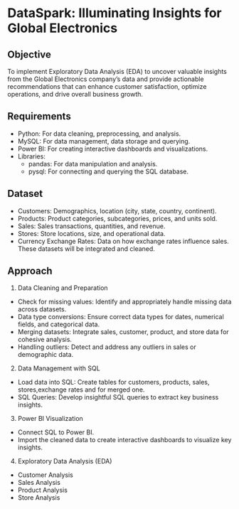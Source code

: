 # DataSpark: Illuminating Insights for Global Electronics

## Objective
To implement Exploratory Data Analysis (EDA) to uncover valuable insights from the Global Electronics company’s data and provide actionable recommendations that can enhance customer satisfaction, optimize operations, and drive overall business growth.

## Requirements
- Python: For data cleaning, preprocessing, and analysis.
- MySQL: For data management, data storage and querying.
- Power BI: For creating interactive dashboards and visualizations.
- Libraries:
  - pandas: For data manipulation and analysis.
  - pysql: For connecting and querying the SQL database.
 
## Dataset
- Customers: Demographics, location (city, state, country, continent).
- Products: Product categories, subcategories, prices, and units sold.
- Sales: Sales transactions, quantities, and revenue.
- Stores: Store locations, size, and operational data.
- Currency Exchange Rates: Data on how exchange rates influence sales.
These datasets will be integrated and cleaned.

## Approach
1. Data Cleaning and Preparation
  - Check for missing values: Identify and appropriately handle missing data across datasets.
  - Data type conversions: Ensure correct data types for dates, numerical fields, and categorical data.
  - Merging datasets: Integrate sales, customer, product, and store data for cohesive analysis.
  - Handling outliers: Detect and address any outliers in sales or demographic data.

2. Data Management with SQL
  - Load data into SQL: Create tables for customers, products, sales, stores,exchange rates and for merged one.
  - SQL Queries: Develop insightful SQL queries to extract key business insights.

3. Power BI Visualization
  - Connect SQL to Power BI.
  - Import the cleaned data to create interactive dashboards to visualize key insights.

4. Exploratory Data Analysis (EDA)
  - Customer Analysis
  - Sales Analysis
  - Product Analysis
  - Store Analysis

 
    
